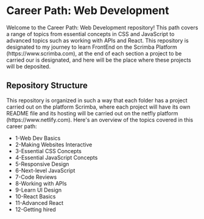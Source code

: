 <h1>Career Path: Web Development</h1>
Welcome to the Career Path: Web Development repository! This path covers a range of topics from essential concepts in CSS and JavaScript to advanced topics such as working with APIs and React. This repository is designated to my journey to learn FrontEnd on the Scrimba Platform (https://www.scrimba.com), at the end of each section a project to be carried our is designated, and here will be the place where these projects will be deposited.

<h2>Repository Structure</h2>
This repository is organized in such a way that each folder has a project carried out on the platform Scrimba, where each project will have its own README file and its hosting will be carried out on the netfly platform (https://www.netlify.com). Here's an overview of the topics covered in this career path:

<ul>
<li>1-Web Dev Basics</li>
<li>2-Making Websites Interactive</li>
<li>3-Essential CSS Concepts</li>
<li>4-Essential JavaScript Concepts</li>
<li>5-Responsive Design</li>
<li>6-Next-level JavaScript</li>
<li>7-Code Reviews</li>
<li>8-Working with APIs</li>
<li>9-Learn UI Design</li>
<li>10-React Basics</li>
<li>11-Advanced React</li>
<li>12-Getting hired</li>
</ul>
